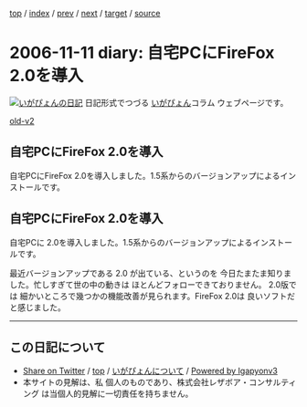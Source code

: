 [top](../index.html) 
 / [index](index.html) 
 / [prev](ig061110.html) 
 / [next](ig061113.html) 
 / [target](http://www.igapyon.jp/igapyon/diary/2006/ig061111.html) 
 / [source](https://github.com/igapyon/diary/blob/master/2006/ig061111.src.md) 

2006-11-11 diary: 自宅PCにFireFox 2.0を導入
=====================================================================================================
[![いがぴょんの日記](http://www.igapyon.jp/igapyon/diary/images/iga200306s.jpg "いがぴょん")](http://www.igapyon.jp/igapyon/diary/memo/memoigapyon.html) 日記形式でつづる [いがぴょん](http://www.igapyon.jp/igapyon/diary/memo/memoigapyon.html)コラム ウェブページです。

[old-v2](ig061111-orig.html)

## 自宅PCにFireFox 2.0を導入

自宅PCにFireFox 2.0を導入しました。1.5系からのバージョンアップによるインストールです。


## 自宅PCにFireFox 2.0を導入

自宅PCに 2.0を導入しました。1.5系からのバージョンアップによるインストールです。

最近バージョンアップである 2.0 が出ている、というのを 今日たまたま知りました。忙しすぎて世の中の動きは ほとんどフォローできておりません。
2.0版では 細かいところで幾つかの機能改善が見られます。FireFox 2.0は 良いソフトだと感じました。


----------------------------------------------------------------------------------------------------

## この日記について

* [Share on Twitter](https://twitter.com/intent/tweet?hashtags=igapyon%2Cdiary%2C%E3%81%84%E3%81%8C%E3%81%B4%E3%82%87%E3%82%93&text=%E8%87%AA%E5%AE%85PC%E3%81%ABFireFox+2.0%E3%82%92%E5%B0%8E%E5%85%A5&url=http%3A%2F%2Fwww.igapyon.jp%2Figapyon%2Fdiary%2F2006%2Fig061111.html) / [top](../index.html) / [いがぴょんについて](http://www.igapyon.jp/igapyon/diary/memo/memoigapyon.html) / [Powered by Igapyonv3](https://github.com/igapyon/igapyonv3)
* 本サイトの見解は、私 個人のものであり、株式会社レザボア・コンサルティング は当個人的見解に一切責任を持ちません。 
